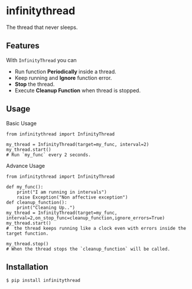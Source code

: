 # infinitythread
The thread that never sleeps.

Features
---------------
With `InfinityThread` you can
- Run function **Periodically** inside a thread.
- Keep running and **Ignore** function error.
- **Stop** the thread.
- Execute **Cleanup Function** when thread is stopped.

Usage
---------------
Basic Usage
``` {.sourceCode .python}
from infinitythread import InfinityThread

my_thread = InfinityThread(target=my_func, interval=2)
my_thread.start()
# Run `my_func` every 2 seconds.
```
Advance Usage
``` {.sourceCode .python}
from infinitythread import InfinityThread

def my_func():
    print("I am running in intervals")
    raise Exception("Non affective exception")
def cleanup_function():
    print("Cleaning Up..")
my_thread = InfinityThread(target=my_func, interval=2,on_stop_func=cleanup_function,ignore_errors=True)
my_thread.start()
#  the thread keeps running like a clock even with errors inside the target function.

my_thread.stop()
# When the thread stops the `cleanup_function` will be called.
```

Installation
-------

``` {.sourceCode .bash}
$ pip install infinitythread